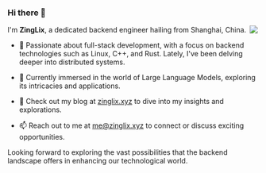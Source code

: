 ### Hi there 👋

<a href="#">
  <img align="right" src="https://github-readme-stats.vercel.app/api/top-langs?username=zinglix&layout=compact" />
</a>

I'm **ZingLix**, a dedicated backend engineer hailing from Shanghai, China.

- 📖 Passionate about full-stack development, with a focus on backend technologies such as Linux, C++, and Rust. Lately, I've been delving deeper into distributed systems.

- 🔨 Currently immersed in the world of Large Language Models, exploring its intricacies and applications.

- 📝 Check out my blog at [zinglix.xyz](https://zinglix.xyz) to dive into my insights and explorations.

- 📫 Reach out to me at [me@zinglix.xyz](mailto:me@zinglix.xyz) to connect or discuss exciting opportunities.

Looking forward to exploring the vast possibilities that the backend landscape offers in enhancing our technological world.

<!--
**ZingLix/ZingLix** is a ✨ _special_ ✨ repository because its `README.md` (this file) appears on your GitHub profile.

Here are some ideas to get you started:

- 🔭 I’m currently working on ...
- 🌱 I’m currently learning ...
- 👯 I’m looking to collaborate on ...
- 🤔 I’m looking for help with ...
- 💬 Ask me about ...
- 📫 How to reach me: ...
- 😄 Pronouns: ...
- ⚡ Fun fact: ...
-->
